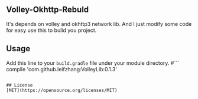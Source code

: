 ## Volley-Okhttp-Rebuld
It's depends on volley and okhttp3 network lib. And I just modify some code for easy use this to bulid you project.

## Usage
Add this line to your `build.gradle` file under your module directory.
#```
compile 'com.github.leifzhang:VolleyLib:0.1.3'
```

## License
[MIT](https://opensource.org/licenses/MIT)
